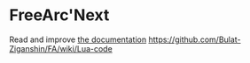 # FreeArc'Next
Read and improve [the documentation](/wiki/Lua-code)
https://github.com/Bulat-Ziganshin/FA/wiki/Lua-code

